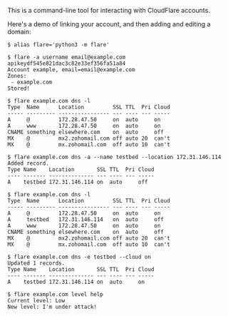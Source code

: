 This is a command-line tool for interacting with CloudFlare accounts.

Here's a demo of linking your account, and then adding and editing a domain:

    $ alias flare='python3 -m flare'

    $ flare -a username email@example.com apikeydf545e821dac3c82e33ef356fa51a84
    Account example, email=email@example.com
    Zones:
     - example.com
    Stored!

    $ flare example.com dns -l
    Type  Name      Location         SSL TTL  Pri Cloud
    ----- --------- ---------------- --- ---- --- -----
    A     @         172.28.47.50     on  auto     on
    A     www       172.28.47.50     on  auto     on
    CNAME something elsewhere.com    on  auto     off
    MX    @         mx2.zohomail.com off auto 20  can't
    MX    @         mx.zohomail.com  off auto 10  can't

    $ flare example.com dns -a --name testbed --location 172.31.146.114
    Added record.
    Type Name    Location       SSL TTL  Pri Cloud
    ---- ------- -------------- --- ---- --- -----
    A    testbed 172.31.146.114 on  auto     off

    $ flare example.com dns -l
    Type  Name      Location         SSL TTL  Pri Cloud
    ----- --------- ---------------- --- ---- --- -----
    A     @         172.28.47.50     on  auto     on
    A     testbed   172.31.146.114   on  auto     off
    A     www       172.28.47.50     on  auto     on
    CNAME something elsewhere.com    on  auto     off
    MX    @         mx2.zohomail.com off auto 20  can't
    MX    @         mx.zohomail.com  off auto 10  can't

    $ flare example.com dns -e testbed --cloud on
    Updated 1 records.
    Type Name    Location       SSL TTL  Pri Cloud
    ---- ------- -------------- --- ---- --- -----
    A    testbed 172.31.146.114 on  auto     on

    $ flare example.com level help
    Current level: Low
    New level: I'm under attack!
